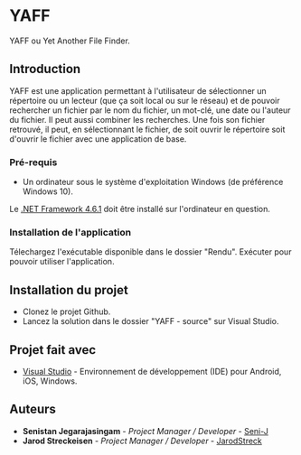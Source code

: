 # YAFF

YAFF ou Yet Another File Finder.

## Introduction

YAFF est une application permettant à l'utilisateur de sélectionner un répertoire ou un lecteur (que ça soit local ou sur le réseau) et de pouvoir rechercher un fichier par le nom du fichier, un mot-clé, une date ou l'auteur du fichier. Il peut aussi combiner les recherches. Une fois son fichier retrouvé, il peut, en sélectionnant le fichier, de soit ouvrir le répertoire soit d'ouvrir le fichier avec une application de base.

### Pré-requis

- Un ordinateur sous le système d'exploitation Windows (de préférence Windows 10).

Le [.NET Framework 4.6.1](https://www.microsoft.com/fr-fr/download/details.aspx?id=49981) doit être installé sur l'ordinateur en question.

### Installation de l'application

Télechargez l'exécutable disponible dans le dossier "Rendu". Exécuter pour pouvoir utiliser l'application.

## Installation du projet

- Clonez le projet Github.
- Lancez la solution dans le dossier "YAFF - source" sur Visual Studio.

## Projet fait avec

* [Visual Studio](https://visualstudio.microsoft.com/fr/downloads/) - Environnement de développement (IDE) pour Android, iOS, Windows.


## Auteurs

* **Senistan Jegarajasingam** - *Project Manager / Developer* - [Seni-J](https://github.com/Seni-J)
* **Jarod Streckeisen** - *Project Manager / Developer* - [JarodStreck](https://github.com/JarodStreck)

